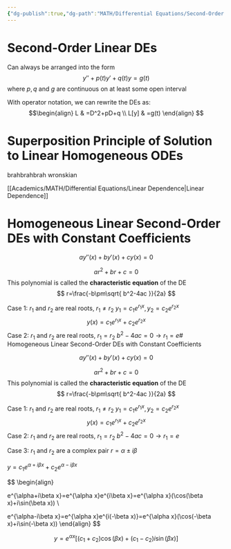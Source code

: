 ```yaml
---
{"dg-publish":true,"dg-path":"MATH/Differential Equations/Second-Order Linear DEs.md","permalink":"/math/differential-equations/second-order-linear-d-es/","created":"2024-10-09T14:52:58.115-04:00","updated":"2025-07-08T11:02:52.847-04:00"}
---
```


# Second-Order Linear DEs
Can always be arranged into the form
$$
y''+p(t)y'+q(t)y=g(t)
$$
where $p,q$ and $g$ are continuous on at least some open interval

With operator notation, we can rewrite the DEs as:
$$\begin{align}
L & =D^2+pD+q  \\
L[y] & =g(t)
\end{align}
$$


# Superposition Principle of Solution to Linear Homogeneous ODEs

brahbrahbrah
wronskian

[[Academics/MATH/Differential Equations/Linear Dependence\|Linear Dependence]]

# Homogeneous Linear Second-Order DEs with Constant Coefficients

$$
ay''(x)+by'(x)+cy(x)=0
$$



$$
ar^2+br+c=0
$$
This polynomial is called the **characteristic equation** of the DE
$$
r=\frac{-b\pm\sqrt{ b^2-4ac }}{2a}
$$

Case 1: $r_{1}$ and $r_{2}$ are real roots, $r_{1}\neq r_{2}$
$y_{1}=c_{1}e^{r_{1}x}, y_{2}=c_{2}e^{r_{2}x}$
$$
y(x)=c_{1}e^{r_{1}x}+c_{2}e^{r_{2}x}
$$
Case 2: $r_{1}$ and $r_{2}$ are real roots, $r_{1}=r_{2}$
$b^2-4ac=0\to r_{1}=e^{}$# Homogeneous Linear Second-Order DEs with Constant Coefficients

$$
ay''(x)+by'(x)+cy(x)=0
$$



$$
ar^2+br+c=0
$$
This polynomial is called the **characteristic equation** of the DE
$$
r=\frac{-b\pm\sqrt{ b^2-4ac }}{2a}
$$

Case 1: $r_{1}$ and $r_{2}$ are real roots, $r_{1}\neq r_{2}$
$y_{1}=c_{1}e^{r_{1}x}, y_{2}=c_{2}e^{r_{2}x}$
$$
y(x)=c_{1}e^{r_{1}x}+c_{2}e^{r_{2}x}
$$
Case 2: $r_{1}$ and $r_{2}$ are real roots, $r_{1}=r_{2}$
$b^2-4ac=0\to r_{1}=e^{}$

Case 3: $r_{1}$ and $r_{2}$ are a complex pair
$r=\alpha\pm i\beta$

$y=c_{1}e^{\alpha+i\beta x}+c_{2}e^{\alpha-i\beta x}$

$$
\begin{align}

e^{\alpha+i\beta x}=e^{\alpha x}e^{i\beta x}=e^{\alpha x}(\cos(\beta x)+i\sin(\beta x)) \\

e^{\alpha-i\beta x}=e^{\alpha x}e^{i(-\beta x)}=e^{\alpha x}(\cos(-\beta x)+i\sin(-\beta x))
\end{align}
$$

$$
y=e^{\alpha x}[(c_{1}+c_{2})\cos(\beta x)+(c_{1}-c_{2})i\sin(\beta x)]
$$


